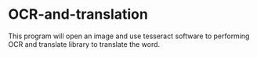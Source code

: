 # OCR-and-translation

This program will open an image and use tesseract software to performing OCR and translate library to translate the word.
